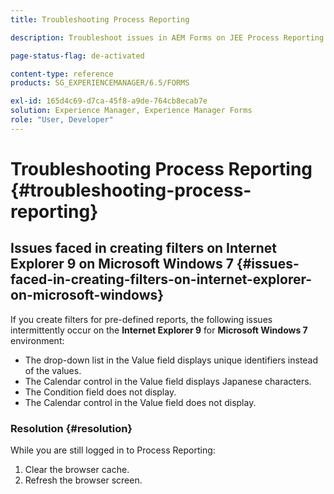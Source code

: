 ```yaml
---
title: Troubleshooting Process Reporting

description: Troubleshoot issues in AEM Forms on JEE Process Reporting

page-status-flag: de-activated

content-type: reference
products: SG_EXPERIENCEMANAGER/6.5/FORMS

exl-id: 165d4c69-d7ca-45f8-a9de-764cb8ecab7e
solution: Experience Manager, Experience Manager Forms
role: "User, Developer"
---
```

# Troubleshooting Process Reporting {#troubleshooting-process-reporting}

## Issues faced in creating filters on Internet Explorer 9 on Microsoft Windows 7 {#issues-faced-in-creating-filters-on-internet-explorer-on-microsoft-windows}

If you create filters for pre-defined reports, the following issues intermittently occur on the **Internet Explorer 9** for **Microsoft Windows 7** environment:

* The drop-down list in the Value field displays unique identifiers instead of the values.
* The Calendar control in the Value field displays Japanese characters.
* The Condition field does not display.
* The Calendar control in the Value field does not display.

### Resolution {#resolution}

While you are still logged in to Process Reporting:

1. Clear the browser cache.
1. Refresh the browser screen.
